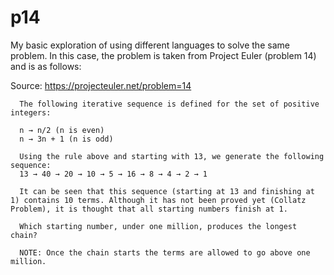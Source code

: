 # p14
My basic exploration of using different languages to solve the same problem. In this case, the problem is taken from Project Euler (problem 14) and is as follows:

Source: https://projecteuler.net/problem=14
```
  The following iterative sequence is defined for the set of positive integers:
  
  n → n/2 (n is even)
  n → 3n + 1 (n is odd)
  
  Using the rule above and starting with 13, we generate the following sequence:
  13 → 40 → 20 → 10 → 5 → 16 → 8 → 4 → 2 → 1
  
  It can be seen that this sequence (starting at 13 and finishing at 1) contains 10 terms. Although it has not been proved yet (Collatz Problem), it is thought that all starting numbers finish at 1.
  
  Which starting number, under one million, produces the longest chain?
  
  NOTE: Once the chain starts the terms are allowed to go above one million.
```
